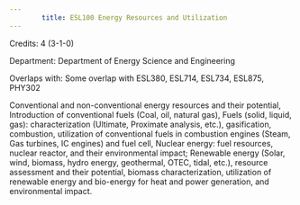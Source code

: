```yaml
---
        title: ESL100 Energy Resources and Utilization
---
```

Credits: 4 (3-1-0)

Department: Department of Energy Science and Engineering

Overlaps with: Some overlap with ESL380, ESL714, ESL734, ESL875, PHY302

Conventional and non-conventional energy resources and their potential, Introduction of conventional fuels (Coal, oil, natural gas), Fuels (solid, liquid, gas): characterization (Ultimate, Proximate analysis, etc.), gasification, combustion, utilization of conventional fuels in combustion engines (Steam, Gas turbines, IC engines) and fuel cell, Nuclear energy: fuel resources, nuclear reactor, and their environmental impact; Renewable energy (Solar, wind, biomass, hydro energy, geothermal, OTEC, tidal, etc.), resource assessment and their potential, biomass characterization, utilization of renewable energy and bio-energy for heat and power generation, and environmental impact.